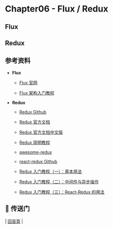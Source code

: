 # Chapter06 - Flux / Redux

## Flux

## Redux

## 参考资料

- **Flux**

  - [Flux 官网](https://facebook.github.io/flux/)

  - [Flux 架构入门教程](http://www.ruanyifeng.com/blog/2016/01/flux.html)

- **Redux**

  - [Redux Github](https://github.com/reactjs/redux)

  - [Redux 官方文档](http://redux.js.org/)
  
  - [Redux 官方文档中文版](https://github.com/camsong/redux-in-chinese)
  
  - [Redux 简明教程](https://github.com/kenberkeley/redux-simple-tutorial)
  
  - [awesome-redux](https://github.com/xgrommx/awesome-redux)
  
  - [react-redux Github](https://github.com/reactjs/react-redux)

  - [Redux 入门教程（一）：基本用法](http://www.ruanyifeng.com/blog/2016/09/redux_tutorial_part_one_basic_usages.html)

  - [Redux 入门教程（二）：中间件与异步操作](http://www.ruanyifeng.com/blog/2016/09/redux_tutorial_part_two_async_operations.html)

  - [Redux 入门教程（三）：React-Redux 的用法](http://www.ruanyifeng.com/blog/2016/09/redux_tutorial_part_three_react-redux.html)

## :door: 传送门

| [回首頁](https://github.com/atlantis1024/react-step-by-step) |